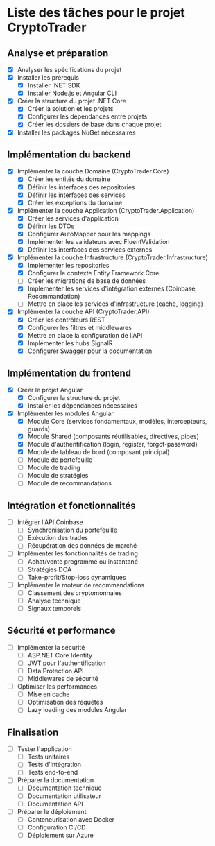 # Liste des tâches pour le projet CryptoTrader

## Analyse et préparation
- [x] Analyser les spécifications du projet
- [x] Installer les prérequis
  - [x] Installer .NET SDK
  - [x] Installer Node.js et Angular CLI
- [x] Créer la structure du projet .NET Core
  - [x] Créer la solution et les projets
  - [x] Configurer les dépendances entre projets
  - [x] Créer les dossiers de base dans chaque projet
- [x] Installer les packages NuGet nécessaires

## Implémentation du backend
- [x] Implémenter la couche Domaine (CryptoTrader.Core)
  - [x] Créer les entités du domaine
  - [x] Définir les interfaces des repositories
  - [x] Définir les interfaces des services
  - [x] Créer les exceptions du domaine

- [x] Implémenter la couche Application (CryptoTrader.Application)
  - [x] Créer les services d'application
  - [x] Définir les DTOs
  - [x] Configurer AutoMapper pour les mappings
  - [x] Implémenter les validateurs avec FluentValidation
  - [x] Définir les interfaces des services externes

- [x] Implémenter la couche Infrastructure (CryptoTrader.Infrastructure)
  - [x] Implémenter les repositories
  - [x] Configurer le contexte Entity Framework Core
  - [ ] Créer les migrations de base de données
  - [x] Implémenter les services d'intégration externes (Coinbase, Recommandation)
  - [ ] Mettre en place les services d'infrastructure (cache, logging)

- [x] Implémenter la couche API (CryptoTrader.API)
  - [x] Créer les contrôleurs REST
  - [x] Configurer les filtres et middlewares
  - [x] Mettre en place la configuration de l'API
  - [x] Implémenter les hubs SignalR
  - [x] Configurer Swagger pour la documentation

## Implémentation du frontend
- [x] Créer le projet Angular
  - [x] Configurer la structure du projet
  - [x] Installer les dépendances nécessaires

- [x] Implémenter les modules Angular
  - [x] Module Core (services fondamentaux, modèles, intercepteurs, guards)
  - [x] Module Shared (composants réutilisables, directives, pipes)
  - [x] Module d'authentification (login, register, forgot-password)
  - [x] Module de tableau de bord (composant principal)
  - [ ] Module de portefeuille
  - [ ] Module de trading
  - [ ] Module de stratégies
  - [ ] Module de recommandations

## Intégration et fonctionnalités
- [ ] Intégrer l'API Coinbase
  - [ ] Synchronisation du portefeuille
  - [ ] Exécution des trades
  - [ ] Récupération des données de marché

- [ ] Implémenter les fonctionnalités de trading
  - [ ] Achat/vente programmé ou instantané
  - [ ] Stratégies DCA
  - [ ] Take-profit/Stop-loss dynamiques

- [ ] Implémenter le moteur de recommandations
  - [ ] Classement des cryptomonnaies
  - [ ] Analyse technique
  - [ ] Signaux temporels

## Sécurité et performance
- [ ] Implémenter la sécurité
  - [ ] ASP.NET Core Identity
  - [ ] JWT pour l'authentification
  - [ ] Data Protection API
  - [ ] Middlewares de sécurité

- [ ] Optimiser les performances
  - [ ] Mise en cache
  - [ ] Optimisation des requêtes
  - [ ] Lazy loading des modules Angular

## Finalisation
- [ ] Tester l'application
  - [ ] Tests unitaires
  - [ ] Tests d'intégration
  - [ ] Tests end-to-end

- [ ] Préparer la documentation
  - [ ] Documentation technique
  - [ ] Documentation utilisateur
  - [ ] Documentation API

- [ ] Préparer le déploiement
  - [ ] Conteneurisation avec Docker
  - [ ] Configuration CI/CD
  - [ ] Déploiement sur Azure
